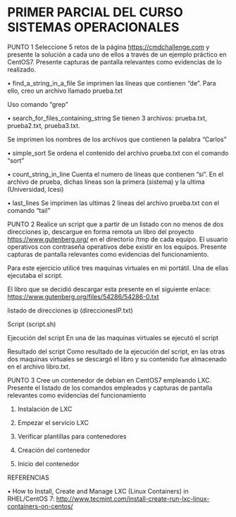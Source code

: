 # PRIMER PARCIAL DEL CURSO SISTEMAS OPERACIONALES


PUNTO 1
Seleccione 5 retos de la página https://cmdchallenge.com y presente la solución a cada uno de ellos a través de un ejemplo práctico en 
CentOS7. Presente capturas de pantalla relevantes como evidencias de lo realizado.

•	find_a_string_in_a_file
  Se imprimen las líneas que contienen “de”. Para ello, creo un archivo llamado prueba.txt


Uso comando “grep”

 

•	search_for_files_containing_string
  Se tienen 3 archivos: prueba.txt, prueba2.txt, prueba3.txt.
 
Se imprimen los nombres de los archivos que contienen la palabra “Carlos”
 

•	simple_sort
  Se ordena el contenido del archivo prueba.txt con el comando “sort”

 

•	count_string_in_line
  Cuenta el numero de líneas que contienen “si”. En el archivo de prueba, dichas líneas son la primera (sistema) y la ultima (Universidad, Icesi)

 

•	last_lines
  Se imprimen las ultimas 2 lineas del archivo prueba.txt con el comando “tail”

 







PUNTO 2
Realice un script que a partir de un listado con no menos de dos direcciones ip, descargue en forma remota un libro del 
proyecto https://www.gutenberg.org/ en el directorio /tmp de cada equipo. El usuario operativos con contraseña operativos 
debe existir en los equipos. Presente capturas de pantalla relevantes como evidencias del funcionamiento.

Para este ejercicio utilicé tres maquinas virtuales en mi portátil. Una de ellas ejecutaba el script. 

 

El libro que se decidió descargar esta presente en el siguiente enlace: https://www.gutenberg.org/files/54286/54286-0.txt

 


listado de direcciones ip (direccionesIP.txt)

 

Script (script.sh)

 

Ejecución del script
En una de las maquinas virtuales se ejecutó el script

 

Resultado del script
Como resultado de la ejecución del script, en las otras dos maquinas virtuales se descargó el libro y su contenido fue almacenado en el archivo libro.txt.
 

 


 


PUNTO 3
Cree un contenedor de debian en CentOS7 empleando LXC. Presente el listado de los comandos empleados y capturas de pantalla 
relevantes como evidencias del funcionamiento

1.	Instalación de LXC 

 

 

 



 

2.	Empezar el servicio LXC

 

 

3.	Verificar plantillas para contenedores

 

4.	Creación del contenedor

 

 



5.	Inicio del contenedor

 

 


REFERENCIAS

•	How to Install, Create and Manage LXC (Linux Containers) in RHEL/CentOS 7:
  http://www.tecmint.com/install-create-run-lxc-linux-containers-on-centos/


